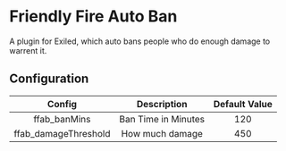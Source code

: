# Friendly Fire Auto Ban
A plugin for Exiled, which auto bans people who do enough damage to warrent it.

## Configuration
| Config                | Description     | Default Value  |
|:---------------------:|:---------------:|:--------------:|
| ffab_banMins          | Ban Time in Minutes     | 120            |
| ffab_damageThreshold  | How much damage | 450            |
